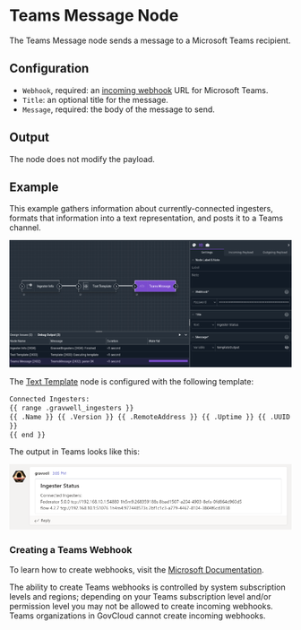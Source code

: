 # Teams Message Node

The Teams Message node sends a message to a Microsoft Teams recipient.

## Configuration

* `Webhook`, required: an [incoming webhook](https://docs.microsoft.com/en-us/microsoftteams/platform/webhooks-and-connectors/what-are-webhooks-and-connectors) URL for Microsoft Teams.
* `Title`: an optional title for the message.
* `Message`, required: the body of the message to send.

## Output

The node does not modify the payload.

## Example

This example gathers information about currently-connected ingesters, formats that information into a text representation, and posts it to a Teams channel.

![](teams-example.png)

The [Text Template](template) node is configured with the following template:

```
Connected Ingesters:
{{ range .gravwell_ingesters }}
{{ .Name }} {{ .Version }} {{ .RemoteAddress }} {{ .Uptime }} {{ .UUID }}
{{ end }}
```

The output in Teams looks like this:

![](teams-output.png)


### Creating a Teams Webhook

To learn how to create webhooks, visit the [Microsoft Documentation](https://learn.microsoft.com/en-us/microsoftteams/platform/webhooks-and-connectors/how-to/add-incoming-webhook?tabs=dotnet).

The ability to create Teams webhooks is controlled by system subscription levels and regions; depending on your Teams subscription level and/or permission level you may not be allowed to create incoming webhooks.  Teams organizations in GovCloud cannot create incoming webhooks.
